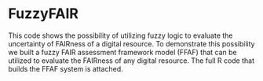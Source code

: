 # FuzzyFAIR

This code shows the possibility of utilizing fuzzy logic to evaluate the uncertainty of FAIRness of a digital resource. 
To demonstrate this possibility we built a fuzzy FAIR assessment framework model (FFAF) that can be utilized to evaluate the FAIRness of any digital resource.
The full R code that builds the FFAF system is attached.
